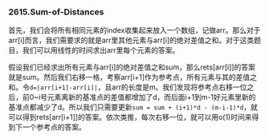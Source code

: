 ### 2615.Sum-of-Distances

首先，我们会将所有相同元素的index收集起来放入一个数组，记做arr。那么对于arr[i]而言，我们需要求的就是arr里其他元素与arr[i]的绝对差值之和。对于这类题目，我们可以用线性的时间求出arr里每个元素的答案。

假设我们已经求出所有元素与arr[i]的绝对差值之和sum，那么rets[arr[i]]的答案就是sum。然后我们右移一格，考察arr[i+1]作为参考点，所有元素与其的差值之和。令`d=|arr[i+1]-arr[i]|`，且arr的长度是m。我们发现将参考点右移一位之后，前0~i号元素离新的基准点的差值都增加了d，而后面i+1到m-1好元素里新的基准点都减少了d。所以我们只需要更新`sum = sum + (i+1)*d - (m-i-1)*d`，就可以得到rets[arr[i+1]]的答案。依次类推，每次右移一位，就可以用o(1)时间来得到下一个参考点的答案。
